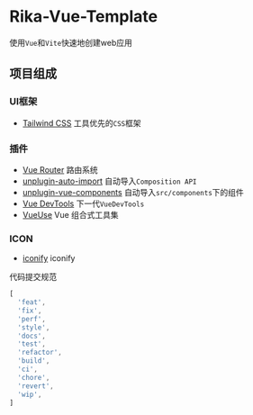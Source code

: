 # Rika-Vue-Template

使用`Vue`和`Vite`快速地创建web应用

## 项目组成

### UI框架

* [Tailwind CSS](https://tailwindcss.com/) 工具优先的`CSS`框架

### 插件

* [Vue Router](https://router.vuejs.org/zh/) 路由系统
* [unplugin-auto-import](https://github.com/unplugin/unplugin-auto-import) 自动导入`Composition API`
* [unplugin-vue-components](https://github.com/unplugin/unplugin-vue-components) 自动导入`src/components`下的组件
* [Vue DevTools](https://devtools-next.vuejs.org/) 下一代`VueDevTools`
* [VueUse](https://vueuse.org/) Vue 组合式工具集

### ICON

* [iconify](https://iconify.design/) iconify

代码提交规范

```js
[
  'feat',
  'fix',
  'perf',
  'style',
  'docs',
  'test',
  'refactor',
  'build',
  'ci',
  'chore',
  'revert',
  'wip',
]
```
